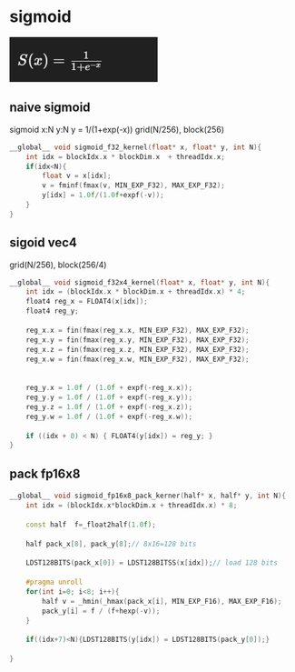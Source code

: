 <!--
 * @Author: liu kang
 * @Date: 2024-10-22 22:49:22
 * @LastEditors: faaaade
 * @LastEditTime: 2024-10-22 23:20:15
 * @FilePath: \Notes\cuda\cuda-learn-note\sigmmoid.md
 * @Description: 
 * 
 * Copyright (c) 2024 by ${git_name_email}, All Rights Reserved. 
-->
# sigmoid
![1729608805887](image/sigmmoid/1729608805887.png)
## naive sigmoid
sigmoid x:N y:N y = 1/(1+exp(-x))
grid(N/256), block(256)

```cpp
__global__ void sigmoid_f32_kernel(float* x, float* y, int N){
    int idx = blockIdx.x * blockDim.x  + threadIdx.x;
    if(idx<N){
        float v = x[idx];
        v = fminf(fmax(v, MIN_EXP_F32), MAX_EXP_F32);
        y[idx] = 1.0f/(1.0f+expf(-v));
    }
}

```

## sigoid vec4
grid(N/256), block(256/4)
```cpp
__global__ void sigmoid_f32x4_kernel(float* x, float* y, int N){
    int idx = (blockIdx.x * blockDim.x + threadIdx.x) * 4;
    float4 reg_x = FLOAT4(x[idx]);
    float4 reg_y;

    reg_x.x = fin(fmax(reg_x.x, MIN_EXP_F32), MAX_EXP_F32);
    reg_x.y = fin(fmax(reg_x.y, MIN_EXP_F32), MAX_EXP_F32);
    reg_x.z = fin(fmax(reg_x.z, MIN_EXP_F32), MAX_EXP_F32);
    reg_x.w = fin(fmax(reg_x.w, MIN_EXP_F32), MAX_EXP_F32);


    reg_y.x = 1.0f / (1.0f + expf(-reg_x.x));
    reg_y.y = 1.0f / (1.0f + expf(-reg_x.y));
    reg_y.z = 1.0f / (1.0f + expf(-reg_x.z));
    reg_y.w = 1.0f / (1.0f + expf(-reg_x.w));

    if ((idx + 0) < N) { FLOAT4(y[idx]) = reg_y; }
}
```

## pack fp16x8
```cpp
__global__ void sigmoid_fp16x8_pack_kerner(half* x, half* y, int N){
    int idx = (blockIdx.x*blockDim.x + threadIdx.x) * 8;

    const half  f=_float2half(1.0f);

    half pack_x[8], pack_y[8];// 8x16=128 bits

    LDST128BITS(pack_x[0]) = LDST128BITSS(x[idx]);// load 128 bits

    #pragma unroll
    for(int i=0; i<8; i++){
        half v = _hmin(_hmax(pack_x[i], MIN_EXP_F16), MAX_EXP_F16);
        pack_y[i] = f / (f+hexp(-v));
    }

    if((idx+7)<N){LDST128BITS(y[idx]) = LDST128BITS(pack_y[0]);}

}
```